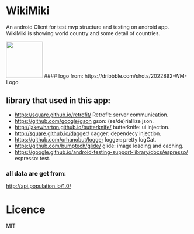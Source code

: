 # WikiMiki 
An android Client for test mvp structure and testing on android app. 
WikiMiki is showing world country and some detail of countries. 


<img src="https://d13yacurqjgara.cloudfront.net/users/248857/screenshots/2022892/dribbble_1x.jpg" width="100" >
#### logo from: https://dribbble.com/shots/2022892-WM-Logo


## library that used in this app:
+ https://square.github.io/retrofit/ Retrofit: server communication. 
+ https://github.com/google/gson gson: (se/de)riallize json. 
+ http://jakewharton.github.io/butterknife/ butterknife: ui injection. 
+ http://square.github.io/dagger/ dagger: dependecy injection. 
+ https://github.com/orhanobut/logger logger: pretty logCat. 
+ https://github.com/bumptech/glide/ glide: image loading and caching. 
+ https://google.github.io/android-testing-support-library/docs/espresso/ espresso: test. 


### all data are get from: 
http://api.population.io/1.0/ 


# Licence
MIT


